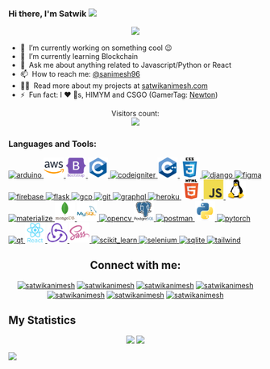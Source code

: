 ### Hi there, I'm Satwik <img src="https://media.giphy.com/media/hvRJCLFzcasrR4ia7z/giphy.gif" width="5%">

<p align="center">
  <a href="[https://github.com/DenverCoder1/readme-typing-svg">
    <img src="https://readme-typing-svg.herokuapp.com?lines=Software+Developer+from+India;Interested+in+ML+%26+Full-Stack Development"></a>
</p>

- 🔭 &nbsp;I’m currently working on something cool :wink:
- 🌱 &nbsp;I’m currently learning Blockchain
- 💬 &nbsp;Ask me about anything related to Javascript/Python or React
- 📫 &nbsp;How to reach me: [@sanimesh96](https://www.linkedin.com/in/satwik-animesh-063171211/)
- 👨‍💻 &nbsp;Read more about my projects at [satwikanimesh.com]()
- ⚡ &nbsp;Fun fact: I :heart: :dog:s, HIMYM and CSGO  (GamerTag: [Newton](https://steamcommunity.com/id/Newton69420))

<p align="center"> 
  Visitors count:<br>
  <img src="https://profile-counter.glitch.me/sanimesh96/count.svg" />
</p>

<h3 align="left">Languages and Tools:</h3>
<p align="left"> 
  <a href="https://www.arduino.cc/" target="_blank">
  <img
    src="https://cdn.worldvectorlogo.com/logos/arduino-1.svg"
    alt="arduino"
    width="40"
    height="40"
  />
</a>
<a href="https://aws.amazon.com" target="_blank">
  <img
    src="https://raw.githubusercontent.com/devicons/devicon/master/icons/amazonwebservices/amazonwebservices-original-wordmark.svg"
    alt="aws"
    width="40"
    height="40"
  />
</a>

<a href="https://getbootstrap.com" target="_blank">
  <img
    src="https://raw.githubusercontent.com/devicons/devicon/master/icons/bootstrap/bootstrap-plain-wordmark.svg"
    alt="bootstrap"
    width="40"
    height="40"
  />
</a>
<a href="https://www.cprogramming.com/" target="_blank">
  <img
    src="https://raw.githubusercontent.com/devicons/devicon/master/icons/c/c-original.svg"
    alt="c"
    width="40"
    height="40"
  />
</a>
<a href="https://codeigniter.com" target="_blank">
  <img
    src="https://cdn.worldvectorlogo.com/logos/codeigniter.svg"
    alt="codeigniter"
    width="40"
    height="40"
  />
</a>
<a href="https://www.w3schools.com/cpp/" target="_blank">
  <img
    src="https://raw.githubusercontent.com/devicons/devicon/master/icons/cplusplus/cplusplus-original.svg"
    alt="cplusplus"
    width="40"
    height="40"
  />
</a>
<a href="https://www.w3schools.com/css/" target="_blank">
  <img
    src="https://raw.githubusercontent.com/devicons/devicon/master/icons/css3/css3-original-wordmark.svg"
    alt="css3"
    width="40"
    height="40"
  />
</a>
<a href="https://www.djangoproject.com/" target="_blank">
  <img
    src="https://cdn.jsdelivr.net/gh/devicons/devicon/icons/django/django-plain-wordmark.svg"
    alt="django"
    width="40"
    height="40"
  />
</a>

<a href="https://www.figma.com/" target="_blank">
  <img
    src="https://www.vectorlogo.zone/logos/figma/figma-icon.svg"
    alt="figma"
    width="40"
    height="40"
  />
</a>
<a href="https://firebase.google.com/" target="_blank">
  <img
    src="https://www.vectorlogo.zone/logos/firebase/firebase-icon.svg"
    alt="firebase"
    width="40"
    height="40"
  />
</a>
<a href="https://flask.palletsprojects.com/" target="_blank">
  <img
    src="https://www.vectorlogo.zone/logos/pocoo_flask/pocoo_flask-icon.svg"
    alt="flask"
    width="40"
    height="40"
  />
</a>

</a>

</a>
<a href="https://cloud.google.com" target="_blank">
  <img
    src="https://www.vectorlogo.zone/logos/google_cloud/google_cloud-icon.svg"
    alt="gcp"
    width="40"
    height="40"
  />
</a>
<a href="https://git-scm.com/" target="_blank">
  <img
    src="https://www.vectorlogo.zone/logos/git-scm/git-scm-icon.svg"
    alt="git"
    width="40"
    height="40"
  />
</a>
<a href="https://graphql.org" target="_blank">
  <img
    src="https://www.vectorlogo.zone/logos/graphql/graphql-icon.svg"
    alt="graphql"
    width="40"
    height="40"
  />
</a>
<a href="https://heroku.com" target="_blank">
  <img
    src="https://www.vectorlogo.zone/logos/heroku/heroku-icon.svg"
    alt="heroku"
    width="40"
    height="40"
  />
</a>
<a href="https://www.w3.org/html/" target="_blank">
  <img
    src="https://raw.githubusercontent.com/devicons/devicon/master/icons/html5/html5-original-wordmark.svg"
    alt="html5"
    width="40"
    height="40"
  />
</a>
<a
  href="https://developer.mozilla.org/en-US/docs/Web/JavaScript"
  target="_blank"
>
  <img
    src="https://raw.githubusercontent.com/devicons/devicon/master/icons/javascript/javascript-original.svg"
    alt="javascript"
    width="40"
    height="40"
  />
</a>

<a href="https://www.linux.org/" target="_blank">
  <img
    src="https://raw.githubusercontent.com/devicons/devicon/master/icons/linux/linux-original.svg"
    alt="linux"
    width="40"
    height="40"
  />
</a>
<a href="https://materializecss.com/" target="_blank">
  <img
    src="https://raw.githubusercontent.com/prplx/svg-logos/5585531d45d294869c4eaab4d7cf2e9c167710a9/svg/materialize.svg"
    alt="materialize"
    width="40"
    height="40"
  />
</a>
<a href="https://www.mongodb.com/" target="_blank">
  <img
    src="https://raw.githubusercontent.com/devicons/devicon/master/icons/mongodb/mongodb-original-wordmark.svg"
    alt="mongodb"
    width="40"
    height="40"
  />
</a>
<a href="https://www.mysql.com/" target="_blank">
  <img
    src="https://raw.githubusercontent.com/devicons/devicon/master/icons/mysql/mysql-original-wordmark.svg"
    alt="mysql"
    width="40"
    height="40"
  />
</a>
<a href="https://opencv.org/" target="_blank">
  <img
    src="https://www.vectorlogo.zone/logos/opencv/opencv-icon.svg"
    alt="opencv"
    width="40"
    height="40"
  />
</a>

<a href="https://www.postgresql.org" target="_blank">
  <img
    src="https://raw.githubusercontent.com/devicons/devicon/master/icons/postgresql/postgresql-original-wordmark.svg"
    alt="postgresql"
    width="40"
    height="40"
  />
</a>
<a href="https://postman.com" target="_blank">
  <img
    src="https://www.vectorlogo.zone/logos/getpostman/getpostman-icon.svg"
    alt="postman"
    width="40"
    height="40"
  />
</a>
<a href="https://www.python.org" target="_blank">
  <img
    src="https://raw.githubusercontent.com/devicons/devicon/master/icons/python/python-original.svg"
    alt="python"
    width="40"
    height="40"
  />
</a>
<a href="https://pytorch.org/" target="_blank">
  <img
    src="https://www.vectorlogo.zone/logos/pytorch/pytorch-icon.svg"
    alt="pytorch"
    width="40"
    height="40"
  />
</a>
<a href="https://www.qt.io/" target="_blank">
  <img
    src="https://upload.wikimedia.org/wikipedia/commons/0/0b/Qt_logo_2016.svg"
    alt="qt"
    width="40"
    height="40"
  />
</a>
<a href="https://reactjs.org/" target="_blank">
  <img
    src="https://raw.githubusercontent.com/devicons/devicon/master/icons/react/react-original-wordmark.svg"
    alt="react"
    width="40"
    height="40"
  />
</a>

<a href="https://redux.js.org" target="_blank">
  <img
    src="https://raw.githubusercontent.com/devicons/devicon/master/icons/redux/redux-original.svg"
    alt="redux"
    width="40"
    height="40"
  />
</a>
<a href="https://sass-lang.com" target="_blank">
  <img
    src="https://raw.githubusercontent.com/devicons/devicon/master/icons/sass/sass-original.svg"
    alt="sass"
    width="40"
    height="40"
  />
</a>
<a href="https://scikit-learn.org/" target="_blank">
  <img
    src="https://upload.wikimedia.org/wikipedia/commons/0/05/Scikit_learn_logo_small.svg"
    alt="scikit_learn"
    width="40"
    height="40"
  />
</a>
<a href="https://www.selenium.dev" target="_blank">
  <img
    src="https://raw.githubusercontent.com/detain/svg-logos/780f25886640cef088af994181646db2f6b1a3f8/svg/selenium-logo.svg"
    alt="selenium"
    width="40"
    height="40"
  />
</a>
<a href="https://www.sqlite.org/" target="_blank">
  <img
    src="https://www.vectorlogo.zone/logos/sqlite/sqlite-icon.svg"
    alt="sqlite"
    width="40"
    height="40"
  />
</a>
<a href="https://tailwindcss.com/" target="_blank">
  <img
    src="https://www.vectorlogo.zone/logos/tailwindcss/tailwindcss-icon.svg"
    alt="tailwind"
    width="40"
    height="40"
  />
</a>
 </p>



<h2 align="center">Connect with me:</h2>
<p align="center">
<a href="https://twitter.com/satwikanimesh" target="_blank"><img align="center" src="https://raw.githubusercontent.com/rahuldkjain/github-profile-readme-generator/master/src/images/icons/Social/twitter.svg" alt="satwikanimesh" height="30" width="40" /></a>
<a href="https://www.linkedin.com/in/satwik-animesh-063171211/" target="_blank"><img align="center" src="https://raw.githubusercontent.com/rahuldkjain/github-profile-readme-generator/master/src/images/icons/Social/linked-in-alt.svg" alt="satwikanimesh" height="30" width="40" /></a>
<a href="https://www.facebook.com/satwik.animesh" target="_blank"><img align="center" src="https://raw.githubusercontent.com/rahuldkjain/github-profile-readme-generator/master/src/images/icons/Social/facebook.svg" alt="satwikanimesh" height="30" width="40" /></a>
<a href="https://www.instagram.com/_.7wick.__/" target="_blank"><img align="center" src="https://raw.githubusercontent.com/rahuldkjain/github-profile-readme-generator/master/src/images/icons/Social/instagram.svg" alt="satwikanimesh" height="30" width="40" /></a>
<a href="https://www.hackerrank.com/sanimesh96" target="_blank"><img align="center" src="https://raw.githubusercontent.com/rahuldkjain/github-profile-readme-generator/master/src/images/icons/Social/hackerrank.svg" alt="satwikanimesh" height="30" width="40" /></a>
<a href="https://leetcode.com/sanimesh96/" target="_blank"><img align="center" src="https://raw.githubusercontent.com/rahuldkjain/github-profile-readme-generator/master/src/images/icons/Social/leet-code.svg" alt="satwikanimesh" height="30" width="40" /></a>
<a href="https://auth.geeksforgeeks.org/user/sanimesh96/" target="_blank"><img align="center" src="https://raw.githubusercontent.com/rahuldkjain/github-profile-readme-generator/master/src/images/icons/Social/geeks-for-geeks.svg" alt="satwikanimesh" height="30" width="40" /></a>
</p>


## My Statistics


<p align = "center">
  <img src = "https://github-readme-stats.vercel.app/api?username=sanimesh96&show_icons=true&theme=bear" width = "45%">
  <img src = "https://github-readme-streak-stats.herokuapp.com?user=sanimesh96&theme=dark&hide_border=true" width = "45%">  
</p>
  <img src = "https://activity-graph.herokuapp.com/graph?username=sanimesh96&custom_title=Satwik%27s%20Contribution%20Graph&theme=gruvbox" >

<!--
**sanimesh96/sanimesh96** is a ✨ _special_ ✨ repository because its `README.md` (this file) appears on your GitHub profile.

Here are some ideas to get you started:

- 🔭 I’m currently working on ...
- 🌱 I’m currently learning ...
- 👯 I’m looking to collaborate on ...
- 🤔 I’m looking for help with ...
- 💬 Ask me about ...
- 📫 How to reach me: ...
- 😄 Pronouns: ...
- ⚡ Fun fact: ...
-->


